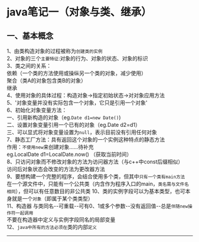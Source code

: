 java笔记一（对象与类、继承）
==
一、基本概念
--
1、由类构造对象的过程被称为`创建类的实例`<br>
2、对象的三个`主要特征`:对象的行为、对象的状态、对象的标识<br>
3、类之间的关系：<br>依赖（一个类的方法使用或操纵另一个类的对象，减少使用）<br>聚合（类A的对象包含类B的对象）<br>继承<br>
4、使用对象的具体过程：构造对象->指定初始状态->对对象应用方法<br>
5、'对象变量并没有实际包含一个对象，它只是引用一个对象'<br>
6、初始化对象变量方法：<br>一、引用新构造的对象（eg.`Date d1=new Date()`)<br>
二、设置对象变量引用一个已有的对象（eg.Date d2=d1）<br>
三、可以显式将对象变量设置为`null`，表示目前没有引用任何对象<br>
7、静态工厂方法：具有返回这个对象的一个实例这种特点的静态方法<br>
作用：`不使用new`来创建对象......待补充<br>
eg.LocalDate d1=LocalDate.now()  （获取当前时间）<br>
8、只访问对象而不修改对象的方法为访问器方法（与c++中const后缀相似）<br>
访问后对象状态会改变的方法为更改器方法<br>
9、要想构建一个完整的程序，会结合使用多个类，但其中`只有一个类有main方法`<br>
在一个源文件中，只能有一个公共类（内含作为程序入口的main，`类名需与文件名相同`），但可以有任意数目的非公共类
10、类的实例字段可以为基本类型，也可本身就是一个`对象`（即属于某个类类型）<br>
11、构造器  与类同名--可重载--可有0、1或多个参数--没有返回值--总是`伴随new操作符一起调用`<br>
不要在构造器中定义与实例字段同名的局部变量<br>
12、`java中所有的方法必须在`类的内部`定义`

---


